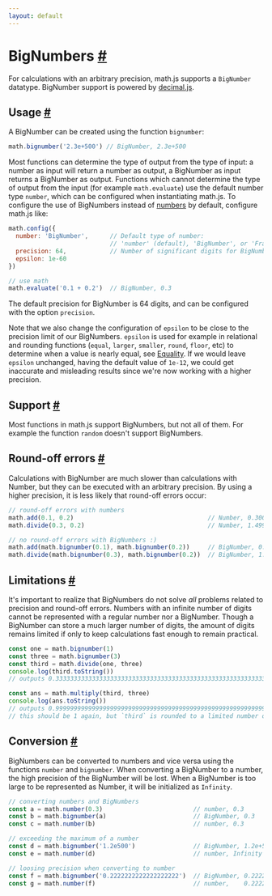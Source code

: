 ```yaml
---
layout: default
---
```


<h1 id="bignumbers">BigNumbers <a href="#bignumbers" title="Permalink">#</a></h1>

For calculations with an arbitrary precision, math.js supports a `BigNumber`
datatype. BigNumber support is powered by
[decimal.js](https://github.com/MikeMcl/decimal.js/).

<h2 id="usage">Usage <a href="#usage" title="Permalink">#</a></h2>

A BigNumber can be created using the function `bignumber`:

```js
math.bignumber('2.3e+500') // BigNumber, 2.3e+500
```

Most functions can determine the type of output from the type of input:
a number as input will return a number as output, a BigNumber as input returns
a BigNumber as output. Functions which cannot determine the type of output
from the input (for example `math.evaluate`) use the default number type `number`,
which can be configured when instantiating math.js. To configure the use of
BigNumbers instead of [numbers](numbers.html) by default, configure math.js like:

```js
math.config({
  number: 'BigNumber',      // Default type of number:
                            // 'number' (default), 'BigNumber', or 'Fraction'
  precision: 64,            // Number of significant digits for BigNumbers
  epsilon: 1e-60
})

// use math
math.evaluate('0.1 + 0.2')  // BigNumber, 0.3
```

The default precision for BigNumber is 64 digits, and can be configured with
the option `precision`. 

Note that we also change the configuration of `epsilon` 
to be close to the precision limit of our BigNumbers. `epsilon` is used for 
example in relational and rounding functions (`equal`, `larger`, `smaller`, 
`round`, `floor`, etc) to determine when a value is nearly equal, 
see [Equality](numbers.html#equality). If we would leave `epsilon` unchanged, 
having the default value of `1e-12`, we could get inaccurate and misleading 
results since we're now working with a higher precision.


<h2 id="support">Support <a href="#support" title="Permalink">#</a></h2>

Most functions in math.js support BigNumbers, but not all of them.
For example the function `random` doesn't support BigNumbers.


<h2 id="roundoff-errors">Round-off errors <a href="#roundoff-errors" title="Permalink">#</a></h2>

Calculations with BigNumber are much slower than calculations with Number,
but they can be executed with an arbitrary precision. By using a higher
precision, it is less likely that round-off errors occur:

```js
// round-off errors with numbers
math.add(0.1, 0.2)                                     // Number, 0.30000000000000004
math.divide(0.3, 0.2)                                  // Number, 1.4999999999999998

// no round-off errors with BigNumbers :)
math.add(math.bignumber(0.1), math.bignumber(0.2))     // BigNumber, 0.3
math.divide(math.bignumber(0.3), math.bignumber(0.2))  // BigNumber, 1.5
```


<h2 id="limitations">Limitations <a href="#limitations" title="Permalink">#</a></h2>

It's important to realize that BigNumbers do not solve *all* problems related
to precision and round-off errors. Numbers with an infinite number of digits
cannot be represented with a regular number nor a BigNumber. Though a BigNumber
can store a much larger number of digits, the amount of digits remains limited
if only to keep calculations fast enough to remain practical.

```js
const one = math.bignumber(1)
const three = math.bignumber(3)
const third = math.divide(one, three)
console.log(third.toString())
// outputs 0.3333333333333333333333333333333333333333333333333333333333333333

const ans = math.multiply(third, three)
console.log(ans.toString())
// outputs 0.9999999999999999999999999999999999999999999999999999999999999999
// this should be 1 again, but `third` is rounded to a limited number of digits 3
```


<h2 id="conversion">Conversion <a href="#conversion" title="Permalink">#</a></h2>

BigNumbers can be converted to numbers and vice versa using the functions
`number` and `bignumber`. When converting a BigNumber to a number, the high
precision of the BigNumber will be lost. When a BigNumber is too large to be represented
as Number, it will be initialized as `Infinity`.

```js
// converting numbers and BigNumbers
const a = math.number(0.3)                         // number, 0.3
const b = math.bignumber(a)                        // BigNumber, 0.3
const c = math.number(b)                           // number, 0.3

// exceeding the maximum of a number
const d = math.bignumber('1.2e500')                // BigNumber, 1.2e+500
const e = math.number(d)                           // number, Infinity

// loosing precision when converting to number
const f = math.bignumber('0.2222222222222222222')  // BigNumber, 0.2222222222222222222
const g = math.number(f)                           // number,    0.2222222222222222
```
